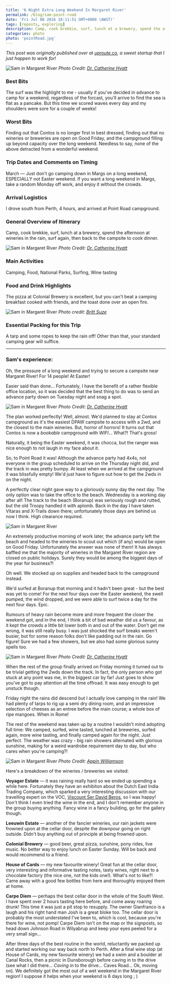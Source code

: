 ```yaml
---
title: '6 Night Extra Long Weekend In Margaret River'
permalink: /blog/sam-point-road
date: 'Fri Jul 08 2016 18:11:51 GMT+0800 (AWST)'
tags: [reposts, exploring]
description: Camp, cook brekkie, surf, lunch at a brewery, spend the afternoon at wineries in the rain, surf again, then back to the campsite to cook dinner.
categories: photo
photo: 'pointRoad.jpg'
---
```


_This post was originally published over at [uproute.co](http://uproute.co), a sweet startup that I just happen to work for!_

![Sam in Margaret River](https://uproute-images.s3.amazonaws.com/blogimages/2016-07-07-sam-point-road/4.jpg)
_Photo Credit: [Dr. Catherine Hyatt](http://uproute.co/traveller/catherine-h)_

### Best Bits

The surf was the highlight to me - usually if you've decided in advance to camp for a weekend, regardless of the forcast, you'll arrive to find the sea is flat as a pancake. But this time we scored waves every day and my shoulders were sore for a couple of weeks!

### Worst Bits

Finding out that Contos is no longer first in best dressed, finding out that no wineries or breweries are open on Good Friday, and the campground filling up beyond capacity over the long weekend. Needless to say, none of the above detracted from a wonderful weekend.

### Trip Dates and Comments on Timing

March &mdash; Just don't go camping down in Margs on a long weekend, ESPECIALLY not Easter weekend. If you want a long weekend in Margs, take a random Monday off work, and enjoy it without the crowds.

### Arrival Logistics

I drove south from Perth, 4 hours, and arrived at Point Road campground.

### General Overview of Itinerary

Camp, cook brekkie, surf, lunch at a brewery, spend the afternoon at wineries in the rain, surf again, then back to the campsite to cook dinner.

![Sam in Margaret River](https://uproute-images.s3.amazonaws.com/blogimages/2016-07-07-sam-point-road/5.jpg)
_Photo Credit: [Dr. Catherine Hyatt](http://uproute.co/traveller/catherine-h)_

### Main Activities

Camping, Food, National Parks, Surfing, Wine tasting

### Food and Drink Highlights

The pizza at Colonial Brewery is excellent, but you can't beat a camping breakfast cooked with friends, and the toast done over an open fire.

![Sam in Margaret River](https://uproute-images.s3.amazonaws.com/blogimages/2016-07-07-sam-point-road/3.jpg)
_Photo credit: [Britt Suze](https://www.instagram.com/brittoneale/)_

### Essential Packing for this Trip

A tarp and some ropes to keep the rain off! Other than that, your standard camping gear will suffice.

<hr />

### Sam's experience:

Oh, the pressure of a long weekend and trying to secure a campsite near Margaret River! For 14 people! At Easter!

Easier said than done... Fortunately, I have the benefit of a rather flexible office location, so it was decided that the best thing to do was to send an advance party down on Tuesday night and snag a spot.

![Sam in Margaret River](https://uproute-images.s3.amazonaws.com/blogimages/2016-07-07-sam-point-road/2.jpg)
_Photo Credit: [Dr. Catherine Hyatt](http://uproute.co/traveller/catherine-h)_

The plan worked perfectly! Well, almost. We'd planned to stay at Contos campground as it's the easiest DPAW campsite to access with a 2wd, and the closest to the main wineries. But, horror of horrors! It turns out that Contos is now a _bookable_ campground with _WIFI_... What?! That's gross!

Naturally, it being the Easter weekend, it was chocca, but the ranger was nice enough to not laugh in my face about it.

So, to Point Road it was! Although the advance party had 4x4s, not everyone in the group scheduled to arrive on the Thursday night did, and the track in was pretty bumpy. At least when we arrived at the campground it was blissfully empty! We'd just have to figure out how to get the 2wds in on the night.

A perfectly clear night gave way to a gloriously sunny day the next day. The only option was to take the office to the beach. Wednesday is a working day after all! The track to the beach (Boranup) was seriously rough and rutted, but the old Troopy handled it with aplomb. Back in the day I have taken Vitaras and X-Trails down there; unfortunately those days are behind us now I think. High clearance required.

![Sam in Margaret River](https://uproute-images.s3.amazonaws.com/blogimages/2016-07-07-sam-point-road/8.jpg)

An extremely productive morning of work later, the advance party left the beach and headed to the wineries to scout out which (if any) would be open on Good Friday. Unfortunately the answer was none of them! It has always baffled me that the majority of wineries in the Margaret River region are closed on public holidays. Surely they would be among the biggest days of the year for business?!

Oh well. We stocked up on supplies and headed back to the campground instead.

We'd surfed at Boranup that morning and it hadn't been great - but the best was yet to come! For the next four days over the Easter weekend, the swell pumped, the wind dropped, and we were able to surf twice a day for the next four days. Epic.

Rumours of heavy rain become more and more frequent the closer the weekend got, and in the end, I think a bit of bad weather did us a favour, as it kept the crowds a little bit lower both in and out of the water. Don't get me wrong, it was still really busy. I was just shocked the surf breaks weren't busier, but for some reason folks don't like padding out in the rain. Go figure! Sure we had a few showers, but we also had some glorious sunny spells too.

![Sam in Margaret River](https://uproute-images.s3.amazonaws.com/blogimages/2016-07-07-sam-point-road/6.jpg)
_Photo Credit: [Dr. Catherine Hyatt](http://uproute.co/traveller/catherine-h)_

When the rest of the group finally arrived on Friday morning it turned out to be trivial getting the 2wds down the track. In fact, the only person who got stuck at any point was me, in the biggest car by far! Just goes to show you've got to pay attention all the time offroad. It was easy enough to get unstuck though.

Friday night the rains did descend but I actually love camping in the rain! We had plenty of tarps to rig up a semi dry dining room, and an impressive selection of cheeses as an entree before the main course; a whole box of ripe mangoes. When in Rome!

The rest of the weekend was taken up by a routine I wouldn't mind adopting full time: We camped, surfed, wine tasted, lunched at breweries, surfed again, more wine tasting, and finally camped again for the night. Just perfect. The weather was crazy - big rain showers alternated with glorious sunshine, making for a weird wardrobe requirement day to day, but who cares when you're camping?!

![Sam in Margaret River](https://uproute-images.s3.amazonaws.com/blogimages/2016-07-07-sam-point-road/7.jpg)
_Photo Credit: [Appin Williamson](http://uproute.co/traveller/appin)_


Here's a breakdown of the wineries / breweries we visited:

**Voyager Estate** &mdash; it was raining really hard so we ended up spending a while here. Fortunately they have an exhibiton about the Dutch East India Trading Company, which sparked a very interesting discussion with our travelling expert on the VOC, [Viscount Ser David Beros](http://uproute.co/traveller/david-b), so I was happy! Don't think I even tried the wine in the end, and I don't remember anyone in the group buying anything. Fancy wine in a fancy building, go for the gallery though.

**Leeuwin Estate** &mdash; another of the fancier wineries, our rain jackets were frowned upon at the cellar door, despite the downpour going on right outside. Didn't buy anything out of principle at being frowned upon.

**Colonial Brewery** &mdash; good beer, great pizza, sunshine, pony rides, live music. No better way to enjoy lunch on Easter Sunday. Will be back and would recommend to a friend.

**House of Cards** &mdash; my new favourite winery! Great fun at the cellar door, very interesting and informative tasting notes, tasty wines, right next to a chocolate factory (the nice one, not the kids one!). What's not to like?! Came away with a good few bottles from here and thoroughly enjoyed them at home.

**Carpe Diem** &mdash; perhaps the best cellar door in the whole of the South West. I have spent over 2 hours tasting here before, and come away roaring drunk! This time it was just a pit stop to resupply. The owner Gianfranco is a laugh and his right hand man Josh is a great bloke too. The cellar door is probably the most understated I've been to, which is cool, because you're there for wine, not pomp!  Carpe Diem isn't on the map or the signposts, so head down Johnson Road in Wilyabrup and keep your eyes peeled for a very small sign...

After three days of the best routine in the world, reluctantly we packed up and started working our way back north to Perth. After a final wine stop (at House of Cards, my new favourite winery) we had a swim and a boulder at Canal Rocks, then a picnic in Dunsborough before caving in to the drive (see what I did there... _Caving_ in to the drive... Caves Road... Ok, moving on). We definitely got the most out of a wet weekend in the Margaret River region! I suppose it helps when your weekend is 6 days long ; )
